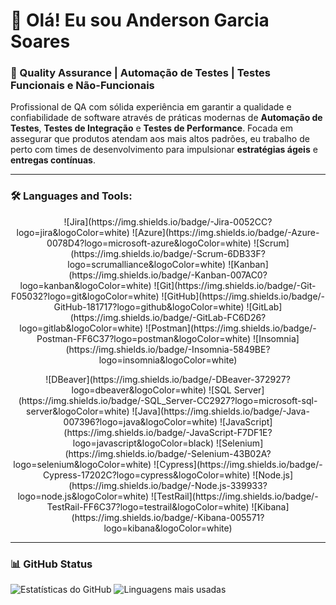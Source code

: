 # 👋 Olá! Eu sou Anderson Garcia Soares

### 🧪 Quality Assurance | Automação de Testes | Testes Funcionais e Não-Funcionais

Profissional de QA com sólida experiência em garantir a qualidade e confiabilidade de software através de práticas modernas de **Automação de Testes**, **Testes de Integração** e **Testes de Performance**. Focada em assegurar que produtos atendam aos mais altos padrões, eu trabalho de perto com times de desenvolvimento para impulsionar **estratégias ágeis** e **entregas contínuas**.

---

### 🛠️ Languages and Tools:
<p align="center">
  <!-- Primeira linha de ícones -->
  ![Jira](https://img.shields.io/badge/-Jira-0052CC?logo=jira&logoColor=white)
  ![Azure](https://img.shields.io/badge/-Azure-0078D4?logo=microsoft-azure&logoColor=white)
  ![Scrum](https://img.shields.io/badge/-Scrum-6DB33F?logo=scrumalliance&logoColor=white)
  ![Kanban](https://img.shields.io/badge/-Kanban-007AC0?logo=kanban&logoColor=white)
  ![Git](https://img.shields.io/badge/-Git-F05032?logo=git&logoColor=white)
  ![GitHub](https://img.shields.io/badge/-GitHub-181717?logo=github&logoColor=white)
  ![GitLab](https://img.shields.io/badge/-GitLab-FC6D26?logo=gitlab&logoColor=white)
  ![Postman](https://img.shields.io/badge/-Postman-FF6C37?logo=postman&logoColor=white)
  ![Insomnia](https://img.shields.io/badge/-Insomnia-5849BE?logo=insomnia&logoColor=white)
</p>

<p align="center">
  <!-- Segunda linha de ícones -->
  ![DBeaver](https://img.shields.io/badge/-DBeaver-372927?logo=dbeaver&logoColor=white)
  ![SQL Server](https://img.shields.io/badge/-SQL_Server-CC2927?logo=microsoft-sql-server&logoColor=white)
  ![Java](https://img.shields.io/badge/-Java-007396?logo=java&logoColor=white)
  ![JavaScript](https://img.shields.io/badge/-JavaScript-F7DF1E?logo=javascript&logoColor=black)
  ![Selenium](https://img.shields.io/badge/-Selenium-43B02A?logo=selenium&logoColor=white)
  ![Cypress](https://img.shields.io/badge/-Cypress-17202C?logo=cypress&logoColor=white)
  ![Node.js](https://img.shields.io/badge/-Node.js-339933?logo=node.js&logoColor=white)
  ![TestRail](https://img.shields.io/badge/-TestRail-FF6C37?logo=testrail&logoColor=white)
  ![Kibana](https://img.shields.io/badge/-Kibana-005571?logo=kibana&logoColor=white)
</p>


---

### 📊 GitHub Status
![Estatísticas do GitHub](https://github-readme-stats.vercel.app/api?username=andersongarciasoares-ek3&show_icons=true&theme=radical)
![Linguagens mais usadas](https://github-readme-stats.vercel.app/api/top-langs/?username=andersongarciasoares-ek3&layout=compact&theme=radical)

